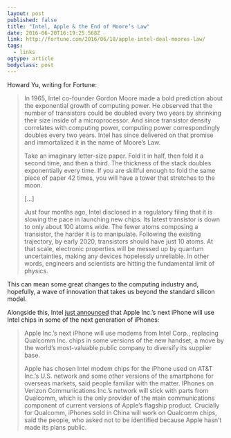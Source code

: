 ```yaml
---
layout: post 
published: false 
title: "Intel, Apple & the End of Moore’s Law" 
date: 2016-06-20T16:19:25.568Z 
link: http://fortune.com/2016/06/18/apple-intel-deal-moores-law/ 
tags:
  - links
ogtype: article 
bodyclass: post 
---
```


Howard Yu, writing for Fortune:

> In 1965, Intel co-founder Gordon Moore made a bold prediction about the exponential growth of computing power. He observed that the number of transistors could be doubled every two years by shrinking their size inside of a microprocessor. And since transistor density correlates with computing power, computing power correspondingly doubles every two years. Intel has since delivered on that promise and immortalized it in the name of Moore’s Law.
> 
> Take an imaginary letter-size paper. Fold it in half, then fold it a second time, and then a third. The thickness of the stack doubles exponentially every time. If you are skillful enough to fold the same piece of paper 42 times, you will have a tower that stretches to the moon.
> 
> [...]
> 
> Just four months ago, Intel disclosed in a regulatory filing that it is slowing the pace in launching new chips. Its latest transistor is down to only about 100 atoms wide. The fewer atoms composing a transistor, the harder it is to manipulate. Following the existing trajectory, by early 2020, transistors should have just 10 atoms. At that scale, electronic properties will be messed up by quantum uncertainties, making any devices hopelessly unreliable. In other words, engineers and scientists are hitting the fundamental limit of physics.

This can mean some great changes to the computing industry and, hopefully, a wave of innovation that takes us beyond the standard silicon model. 

Alongside this, Intel [just announced](http://www.bloomberg.com/news/articles/2016-06-10/intel-said-to-get-chip-order-from-apple-first-major-mobile-win) that Apple Inc.’s next iPhone will use Intel chips in some of the next generation of iPhones:

> Apple Inc.’s next iPhone will use modems from Intel Corp., replacing Qualcomm Inc. chips in some versions of the new handset, a move by the world’s most-valuable public company to diversify its supplier base.
> 
> Apple has chosen Intel modem chips for the iPhone used on AT&T Inc.’s U.S. network and some other versions of the smartphone for overseas markets, said people familiar with the matter. IPhones on Verizon Communications Inc.’s network will stick with parts from Qualcomm, which is the only provider of the main communications component of current versions of Apple’s flagship product. Crucially for Qualcomm, iPhones sold in China will work on Qualcomm chips, said the people, who asked not to be identified because Apple hasn’t made its plans public.